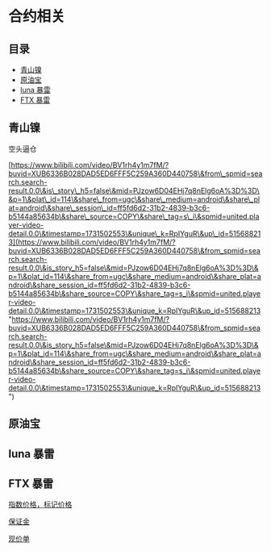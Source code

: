 # 合约相关

## 目录

- [青山镍](#青山镍)
- [原油宝](#原油宝)
- [luna 暴雷](#luna-暴雷)
- [FTX 暴雷](#FTX-暴雷)

## 青山镍

空头逼仓

[https://www.bilibili.com/video/BV1rh4y1m7fM/?buvid=XUB6336B028DAD5ED6FFF5C259A360D440758\&from\_spmid=search.search-result.0.0\&is\_story\_h5=false\&mid=PJzow6D04EHj7q8nElg6oA%3D%3D\&p=1\&plat\_id=114\&share\_from=ugc\&share\_medium=android\&share\_plat=android\&share\_session\_id=ff5fd6d2-31b2-4839-b3c6-b5144a85634b\&share\_source=COPY\&share\_tag=s\_i\&spmid=united.player-video-detail.0.0\&timestamp=1731502553\&unique\_k=RpIYguR\&up\_id=515688213](https://www.bilibili.com/video/BV1rh4y1m7fM/?buvid=XUB6336B028DAD5ED6FFF5C259A360D440758\&from_spmid=search.search-result.0.0\&is_story_h5=false\&mid=PJzow6D04EHj7q8nElg6oA%3D%3D\&p=1\&plat_id=114\&share_from=ugc\&share_medium=android\&share_plat=android\&share_session_id=ff5fd6d2-31b2-4839-b3c6-b5144a85634b\&share_source=COPY\&share_tag=s_i\&spmid=united.player-video-detail.0.0\&timestamp=1731502553\&unique_k=RpIYguR\&up_id=515688213 "https://www.bilibili.com/video/BV1rh4y1m7fM/?buvid=XUB6336B028DAD5ED6FFF5C259A360D440758\&from_spmid=search.search-result.0.0\&is_story_h5=false\&mid=PJzow6D04EHj7q8nElg6oA%3D%3D\&p=1\&plat_id=114\&share_from=ugc\&share_medium=android\&share_plat=android\&share_session_id=ff5fd6d2-31b2-4839-b3c6-b5144a85634b\&share_source=COPY\&share_tag=s_i\&spmid=united.player-video-detail.0.0\&timestamp=1731502553\&unique_k=RpIYguR\&up_id=515688213")

## 原油宝

## luna 暴雷

## FTX 暴雷

[指数价格，标记价格](指数价格，标记价格/指数价格，标记价格.md "指数价格，标记价格")

[保证金](保证金/保证金.md "保证金")

[现价单](现价单/现价单.md "现价单")
